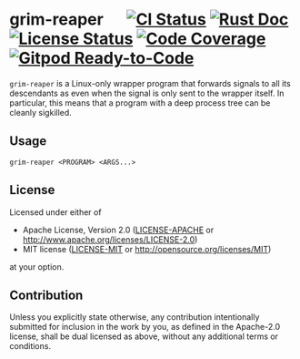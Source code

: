 # grim-reaper &emsp; [![CI Status]][workflow] [![Rust Doc]][docs] [![License Status]][fossa] [![Code Coverage]][codecov] [![Gitpod Ready-to-Code]][gitpod]

[CI Status]: https://img.shields.io/github/actions/workflow/status/juntyr/grim-reaper/ci.yml?branch=main
[workflow]: https://github.com/juntyr/grim-reaper/actions/workflows/ci.yml?query=branch%3Amain

[Rust Doc]: https://img.shields.io/badge/docs-main-blue
[docs]: https://juntyr.github.io/grim-reaper/

[License Status]: https://app.fossa.com/api/projects/custom%2B26490%2Fgithub.com%2Fjuntyr%2Fgrim-reaper.svg?type=shield
[fossa]: https://app.fossa.com/projects/custom%2B26490%2Fgithub.com%2Fjuntyr%2Fgrim-reaper?ref=badge_shield

[Code Coverage]: https://img.shields.io/codecov/c/github/juntyr/grim-reaper?token=6F3K1L1PO4
[codecov]: https://codecov.io/gh/juntyr/grim-reaper

[Gitpod Ready-to-Code]: https://img.shields.io/badge/Gitpod-ready-blue?logo=gitpod
[gitpod]: https://gitpod.io/#https://github.com/juntyr/grim-reaper

`grim-reaper` is a Linux-only wrapper program that forwards signals to all its descendants as even when the signal is only sent to the wrapper itself. In particular, this means that a program with a deep process tree can be cleanly sigkilled.

## Usage

```shell
grim-reaper <PROGRAM> <ARGS...>
```

## License

Licensed under either of

 * Apache License, Version 2.0
   ([LICENSE-APACHE](LICENSE-APACHE) or http://www.apache.org/licenses/LICENSE-2.0)
 * MIT license
   ([LICENSE-MIT](LICENSE-MIT) or http://opensource.org/licenses/MIT)

at your option.

## Contribution

Unless you explicitly state otherwise, any contribution intentionally submitted for inclusion in the work by you, as defined in the Apache-2.0 license, shall be dual licensed as above, without any additional terms or conditions.
